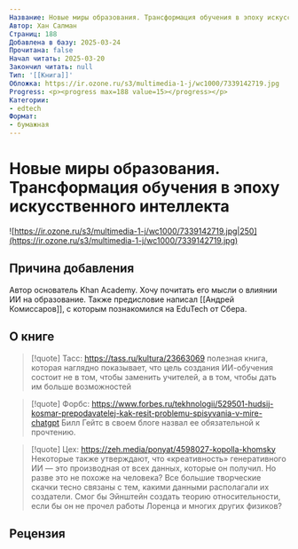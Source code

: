 ```yaml
---
Название: Новые миры образования. Трансформация обучения в эпоху искусственного интеллекта
Автор: Хан Салман
Страниц: 188
Добавлена в базу: 2025-03-24
Прочитана: false
Начал читать: 2025-03-20
Закончил читать: null
Тип: '[[Книга]]'
Обложка: https://ir.ozone.ru/s3/multimedia-1-j/wc1000/7339142719.jpg
Progress: <p><progress max=188 value=15></progress></p>
Категории:
- edtech
Формат:
- бумажная
---
```

# Новые миры образования. Трансформация обучения в эпоху искусственного интеллекта

![https://ir.ozone.ru/s3/multimedia-1-j/wc1000/7339142719.jpg|250](https://ir.ozone.ru/s3/multimedia-1-j/wc1000/7339142719.jpg)

## Причина добавления

Автор основатель Khan Academy. Хочу почитать его мысли о влиянии ИИ на образование. Также предисловие написал [[Андрей Комиссаров]], с которым познакомился на EduTech от Сбера.

## О книге

>[!quote] Тасс: https://tass.ru/kultura/23663069
>полезная книга, которая наглядно показывает, что цель создания ИИ-обучения состоит не в том, чтобы заменить учителей, а в том, чтобы дать им больше возможностей

>[!quote] Форбс: https://www.forbes.ru/tekhnologii/529501-hudsij-kosmar-prepodavatelej-kak-resit-problemu-spisyvania-v-mire-chatgpt
>Билл Гейтс в своем блоге назвал ее обязательной к прочтению.

>[!quote] Цех: https://zeh.media/ponyat/4598027-kopolla-khomsky 
Некоторые также утверждают, что «креативность» генеративного ИИ — это производная от всех данных, которые он получил. Но разве это не похоже на человека? Все большие творческие скачки тесно связаны с тем, какими данными располагали их создатели. Смог бы Эйнштейн создать теорию относительности, если бы он не прочел работы Лоренца и многих других физиков?

## Рецензия